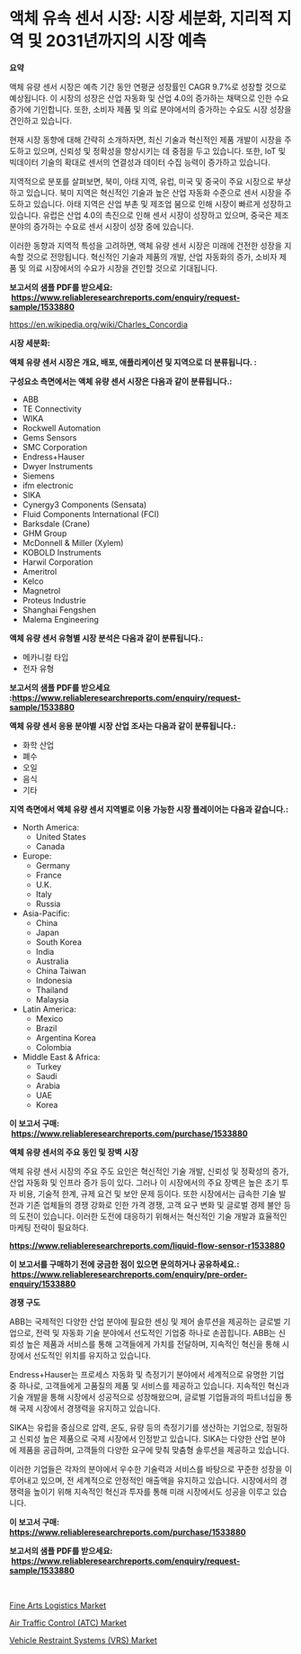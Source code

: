 <p><h1>액체 유속 센서 시장: 시장 세분화, 지리적 지역 및 2031년까지의 시장 예측</h1></p><p><strong>요약</strong></p>
<p><p>액체 유량 센서 시장은 예측 기간 동안 연평균 성장률인 CAGR 9.7%로 성장할 것으로 예상됩니다. 이 시장의 성장은 산업 자동화 및 산업 4.0의 증가하는 채택으로 인한 수요 증가에 기인합니다. 또한, 소비자 제품 및 의료 분야에서의 증가하는 수요도 시장 성장을 견인하고 있습니다.</p><p>현재 시장 동향에 대해 간략히 소개하자면, 최신 기술과 혁신적인 제품 개발이 시장을 주도하고 있으며, 신뢰성 및 정확성을 향상시키는 데 중점을 두고 있습니다. 또한, IoT 및 빅데이터 기술의 확대로 센서의 연결성과 데이터 수집 능력이 증가하고 있습니다.</p><p>지역적으로 분포를 살펴보면, 북미, 아태 지역, 유럽, 미국 및 중국이 주요 시장으로 부상하고 있습니다. 북미 지역은 혁신적인 기술과 높은 산업 자동화 수준으로 센서 시장을 주도하고 있습니다. 아태 지역은 산업 부촌 및 제조업 붐으로 인해 시장이 빠르게 성장하고 있습니다. 유럽은 산업 4.0의 촉진으로 인해 센서 시장이 성장하고 있으며, 중국은 제조 분야의 증가하는 수요로 센서 시장이 성장 중에 있습니다.</p><p>이러한 동향과 지역적 특성을 고려하면, 액체 유량 센서 시장은 미래에 건전한 성장을 지속할 것으로 전망됩니다. 혁신적인 기술과 제품의 개발, 산업 자동화의 증가, 소비자 제품 및 의료 시장에서의 수요가 시장을 견인할 것으로 기대됩니다.</p></p>
<p><strong>보고서의 샘플 PDF를 받으세요: &nbsp;<a href="https://www.reliableresearchreports.com/enquiry/request-sample/1533880">https://www.reliableresearchreports.com/enquiry/request-sample/1533880</a></strong></p>
<p><a href="https://en.wikipedia.org/wiki/Charles_Concordia">https://en.wikipedia.org/wiki/Charles_Concordia</a></p>
<p><strong>시장 세분화:</strong></p>
<p><strong> 액체 유량 센서 시장은 개요, 배포, 애플리케이션 및 지역으로 더 분류됩니다. :</strong></p>
<p><strong>구성요소 측면에서는 액체 유량 센서 시장은 다음과 같이 분류됩니다.:</strong></p>
<p><ul><li>ABB</li><li>TE Connectivity</li><li>WIKA</li><li>Rockwell Automation</li><li>Gems Sensors</li><li>SMC Corporation</li><li>Endress+Hauser</li><li>Dwyer Instruments</li><li>Siemens</li><li>ifm electronic</li><li>SIKA</li><li>Cynergy3 Components (Sensata)</li><li>Fluid Components International (FCI)</li><li>Barksdale (Crane)</li><li>GHM Group</li><li>McDonnell & Miller (Xylem)</li><li>KOBOLD Instruments</li><li>Harwil Corporation</li><li>Ameritrol</li><li>Kelco</li><li>Magnetrol</li><li>Proteus Industrie</li><li>Shanghai Fengshen</li><li>Malema Engineering</li></ul></p>
<p><strong> 액체 유량 센서 유형별 시장 분석은 다음과 같이 분류됩니다.:</strong></p>
<p><ul><li>메카니컬 타입</li><li>전자 유형</li></ul></p>
<p><strong>보고서의 샘플 PDF를 받으세요 :<a href="https://www.reliableresearchreports.com/enquiry/request-sample/1533880">https://www.reliableresearchreports.com/enquiry/request-sample/1533880</a></strong></p>
<p><strong> 액체 유량 센서 응용 분야별 시장 산업 조사는 다음과 같이 분류됩니다.:</strong></p>
<p><ul><li>화학 산업</li><li>폐수</li><li>오일</li><li>음식</li><li>기타</li></ul></p>
<p><strong>지역 측면에서 액체 유량 센서 지역별로 이용 가능한 시장 플레이어는 다음과 같습니다.:</strong></p>
<p><ul>
    <li>
        North America:
        <ul>
            <li>United States</li>
            <li>Canada</li>
        </ul>
    </li>
    <li>
        Europe:
        <ul>
            <li>Germany</li>
            <li>France</li>
            <li>U.K.</li>
            <li>Italy</li>
            <li>Russia</li>
        </ul>
    </li>
    <li>
        Asia-Pacific:
        <ul>
            <li>China</li>
            <li>Japan</li>
            <li>South Korea</li>
            <li>India</li>
            <li>Australia</li>
            <li>China Taiwan</li>
            <li>Indonesia</li>
            <li>Thailand</li>
            <li>Malaysia</li>
        </ul>
    </li>
    <li>
        Latin America:
        <ul>
            <li>Mexico</li>
            <li>Brazil</li>
            <li>Argentina Korea</li>
            <li>Colombia</li>
        </ul>
    </li>
    <li>
        Middle East & Africa:
        <ul>
            <li>Turkey</li>
            <li>Saudi</li>
            <li>Arabia</li>
            <li>UAE</li>
            <li>Korea</li>
        </ul>
    </li>
    </ul></p>
<p><strong>이 보고서 구매: &nbsp;<a href="https://www.reliableresearchreports.com/purchase/1533880">https://www.reliableresearchreports.com/purchase/1533880</a></strong></p>
<p><strong>액체 유량 센서의 주요 동인 및 장벽 시장</strong></p>
<p><p>액체 유량 센서 시장의 주요 주도 요인은 혁신적인 기술 개발, 신뢰성 및 정확성의 증가, 산업 자동화 및 인프라 증가 등이 있다. 그러나 이 시장에서의 주요 장벽은 높은 초기 투자 비용, 기술적 한계, 규제 요건 및 보안 문제 등이다. 또한 시장에서는 급속한 기술 발전과 기존 업체들의 경쟁 강화로 인한 가격 경쟁, 고객 요구 변화 및 글로벌 경제 불안 등의 도전이 있습니다. 이러한 도전에 대응하기 위해서는 혁신적인 기술 개발과 효율적인 마케팅 전략이 필요하다.</p></p>
<p><strong><a href="https://www.reliableresearchreports.com/liquid-flow-sensor-r1533880">https://www.reliableresearchreports.com/liquid-flow-sensor-r1533880</a></strong></p>
<p><strong>이 보고서를 구매하기 전에 궁금한 점이 있으면 문의하거나 공유하세요.: &nbsp;<a href="https://www.reliableresearchreports.com/enquiry/pre-order-enquiry/1533880">https://www.reliableresearchreports.com/enquiry/pre-order-enquiry/1533880</a></strong></p>
<p><strong>경쟁 구도</strong></p>
<p><p>ABB는 국제적인 다양한 산업 분야에 필요한 센싱 및 제어 솔루션을 제공하는 글로벌 기업으로, 전력 및 자동화 기술 분야에서 선도적인 기업중 하나로 손꼽힙니다. ABB는 신뢰성 높은 제품과 서비스를 통해 고객들에게 가치를 전달하며, 지속적인 혁신을 통해 시장에서 선도적인 위치를 유지하고 있습니다.</p><p>Endress+Hauser는 프로세스 자동화 및 측정기기 분야에서 세계적으로 유명한 기업 중 하나로, 고객들에게 고품질의 제품 및 서비스를 제공하고 있습니다. 지속적인 혁신과 기술 개발을 통해 시장에서 성공적으로 성장해왔으며, 글로벌 기업들과의 파트너십을 통해 국제 시장에서 경쟁력을 유지하고 있습니다.</p><p>SIKA는 유럽을 중심으로 압력, 온도, 유량 등의 측정기기를 생산하는 기업으로, 정밀하고 신뢰성 높은 제품으로 국제 시장에서 인정받고 있습니다. SIKA는 다양한 산업 분야에 제품을 공급하며, 고객들의 다양한 요구에 맞춰 맞춤형 솔루션을 제공하고 있습니다.</p><p>이러한 기업들은 각자의 분야에서 우수한 기술력과 서비스를 바탕으로 꾸준한 성장을 이루어내고 있으며, 전 세계적으로 안정적인 매출액을 유지하고 있습니다. 시장에서의 경쟁력을 높이기 위해 지속적인 혁신과 투자를 통해 미래 시장에서도 성공을 이루고 있습니다.</p></p>
<p><strong>이 보고서 구매: &nbsp; <a href="https://www.reliableresearchreports.com/purchase/1533880">https://www.reliableresearchreports.com/purchase/1533880</a></strong></p>
<p><strong>보고서의 샘플 PDF를 받으세요: &nbsp;<a href="https://www.reliableresearchreports.com/enquiry/request-sample/1533880">https://www.reliableresearchreports.com/enquiry/request-sample/1533880</a></strong><strong></strong></p>
<p>&nbsp;</p>
<p><p><a href="https://issuu.com/reportprime-2/docs/fine-arts-logistics-market-size-2030.pptx">Fine Arts Logistics Market</a></p><p><a href="https://github.com/jackCarlson644/Market-Research-Report-List-1/blob/main/air-traffic-control-atc-market.md">Air Traffic Control (ATC) Market</a></p><p><a href="https://github.com/courtnhaw34343/Market-Research-Report-List-1/blob/main/vehicle-restraint-systems-vrs-market.md">Vehicle Restraint Systems (VRS) Market</a></p></p>